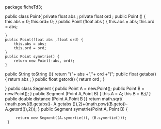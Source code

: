 package ficheTd3;

public class Point{
    private float abs ;
    private float ord ;
    public Point () {
        this.abs = 0;
        this.ord= 0;
    }
    public  Point (float abs ) {
        this.abs = abs;
        this.ord = abs;

    }
    public Point(float abs ,float ord) {
        this.abs = abs;
        this.ord = ord;
    }
    public Point symetrie() {
        return new Point(-abs, ord);
    }
   public  String toString (){
       return "("+ abs +","+ ord +")";
       public float  getabs() {
        return abs ;
    }
    public float getord() {
        return ord ;
    }

}
 public  class Segment {
    public Point A = new.Point();
    public Point B = new.Point();
}
public Segment (Point A,Point B) {
    this.A = A;
    this.B = B;//
}
public double distance (Point A,Point B ){
    return math.sqrt(
            (math.pow((B.getabs()- A.getabs ()),2)+(math.pow((B.geto()-A.getord()),2)));
}
     public Segment symetrie(Point A, Point B) {

         return new Segment((A.symertie()), (B.symertie()));
     }
